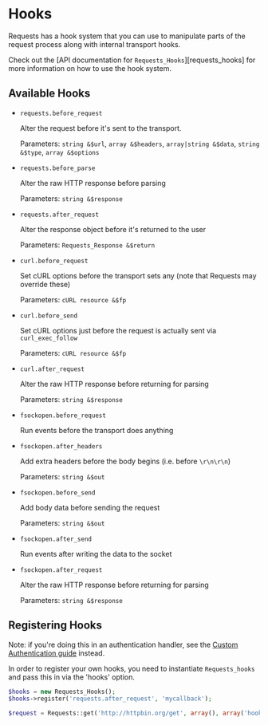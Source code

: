 Hooks
=====
Requests has a hook system that you can use to manipulate parts of the request
process along with internal transport hooks.

Check out the [API documentation for `Requests_Hooks`][requests_hooks] for more
information on how to use the hook system.

Available Hooks
---------------

* `requests.before_request`

    Alter the request before it's sent to the transport.

    Parameters: `string &$url`, `array &$headers`, `array|string &$data`,
    `string &$type`, `array &$options`

* `requests.before_parse`

    Alter the raw HTTP response before parsing

    Parameters: `string &$response`

* `requests.after_request`

    Alter the response object before it's returned to the user

    Parameters: `Requests_Response &$return`

* `curl.before_request`

    Set cURL options before the transport sets any (note that Requests may
    override these)

    Parameters: `cURL resource &$fp`

* `curl.before_send`

    Set cURL options just before the request is actually sent via `curl_exec_follow`

    Parameters: `cURL resource &$fp`

* `curl.after_request`

    Alter the raw HTTP response before returning for parsing

    Parameters: `string &$response`

* `fsockopen.before_request`

    Run events before the transport does anything

* `fsockopen.after_headers`

    Add extra headers before the body begins (i.e. before `\r\n\r\n`)

    Parameters: `string &$out`

* `fsockopen.before_send`

    Add body data before sending the request

    Parameters: `string &$out`

* `fsockopen.after_send`

   Run events after writing the data to the socket

* `fsockopen.after_request`

    Alter the raw HTTP response before returning for parsing

    Parameters: `string &$response`


Registering Hooks
-----------------
Note: if you're doing this in an authentication handler, see the [Custom
Authentication guide][authentication-custom] instead.

[authentication-custom]: authentication-custom.md

In order to register your own hooks, you need to instantiate `Requests_hooks`
and pass this in via the 'hooks' option.

```php
$hooks = new Requests_Hooks();
$hooks->register('requests.after_request', 'mycallback');

$request = Requests::get('http://httpbin.org/get', array(), array('hooks' => $hooks));
```